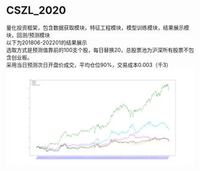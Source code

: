 # CSZL_2020
量化投资框架，包含数据获取模块，特征工程模块，模型训练模块，结果展示模块，回测/预测模块  
以下为201806-202201的结果展示  
选取方式是预测值靠前的100支个股，每日替换20，总股票池为沪深所有股票不包含创业板。  
采用当日预测次日开盘价成交，平均仓位90%，交易成本0.003（千3）
![image](https://github.com/BNDKG/CSZL_2020/blob/master/ImagesFolder/201806-202201.png)
